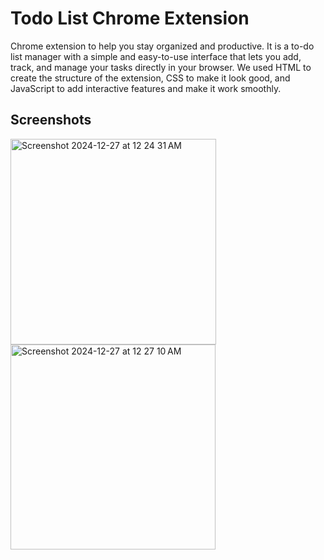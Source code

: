 # Todo List Chrome Extension
Chrome extension to help you stay organized and productive. It is a to-do list manager with a simple and easy-to-use interface that lets you add, track, and manage your tasks directly in your browser.
We used HTML to create the structure of the extension, CSS to make it look good, and JavaScript to add interactive features and make it work smoothly.

## Screenshots
<img width="329" alt="Screenshot 2024-12-27 at 12 24 31 AM" src="https://github.com/user-attachments/assets/bcfa562f-25dd-4084-bb1e-7fdf00dc019e" />
<img width="328" alt="Screenshot 2024-12-27 at 12 27 10 AM" src="https://github.com/user-attachments/assets/bb7b94cd-c78f-4fb8-ad4c-0ccb61045ad0" />
